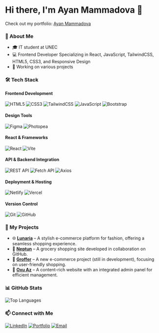 # Hi there, I'm **Ayan Mammadova** 👋  
Check out my portfolio: [Ayan Mammadova](https://mdyayan-portfolio.netlify.app/)


### 🚀 About Me
- 🎓 IT student at UNEC
- 💻 Frontend Developer Specializing in React, JavaScript, TailwindCSS, HTML5, CSS3, and Responsive Design
- 📜 Working on various projects

  
### 🛠️ Tech Stack

#### **Frontend Development**
![HTML5](https://img.shields.io/badge/HTML5-E34F26?style=flat&logo=html5&logoColor=white)
![CSS3](https://img.shields.io/badge/CSS3-1572B6?style=flat&logo=css3&logoColor=white)
![TailwindCSS](https://img.shields.io/badge/TailwindCSS-38B2AC?style=flat&logo=tailwind-css&logoColor=white)
![JavaScript](https://img.shields.io/badge/JavaScript-F7DF1E?style=flat&logo=javascript&logoColor=black)
![Bootstrap](https://img.shields.io/badge/Bootstrap-7952B3?style=flat&logo=bootstrap&logoColor=white)

#### **Design Tools**
![Figma](https://img.shields.io/badge/Figma-F24E1E?style=flat&logo=figma&logoColor=white)
![Photopea](https://img.shields.io/badge/Photopea-5A2A2A?style=flat&logo=photopea&logoColor=white)

#### **React & Frameworks**
![React](https://img.shields.io/badge/React-61DAFB?style=flat&logo=react&logoColor=white)
![Vite](https://img.shields.io/badge/Vite-646CFF?style=flat&logo=vite&logoColor=white)

#### **API & Backend Integration**
![REST API](https://img.shields.io/badge/REST%20API-005571?style=flat&logo=api&logoColor=white)
![Fetch API](https://img.shields.io/badge/Fetch%20API-282C34?style=flat&logo=javascript&logoColor=white)
![Axios](https://img.shields.io/badge/Axios-5A29E4?style=flat&logo=axios&logoColor=white)

#### **Deployment & Hosting**
![Netlify](https://img.shields.io/badge/Netlify-00C7B7?style=flat&logo=netlify&logoColor=white)
![Vercel](https://img.shields.io/badge/Vercel-000?style=flat&logo=vercel&logoColor=white)

#### **Version Control**
![Git](https://img.shields.io/badge/Git-F05032?style=flat&logo=git&logoColor=white)
![GitHub](https://img.shields.io/badge/GitHub-181717?style=flat&logo=github&logoColor=white)

### 📌 My Projects
- 🌐 **[Lunaria](https://mdvayanlunariaecommerce.netlify.app/)** – A stylish e-commerce platform for fashion, offering a seamless shopping experience.
- 🛒 **[Neptun](https://neptunsecondtrylastchance.vercel.app/)** – A grocery shopping site developed in collaboration on GitHub.
- 🏪 **[Groffer](https://grofferecommerce.netlify.app/)** – A new e-commerce project (still in development), focusing on user-friendly shopping.
- 📰 **[Oxu Az](https://oxu-az-succes.vercel.app/)** – A content-rich website with an integrated admin panel for efficient management.


### 📊 GitHub Stats


![Top Languages](https://github-readme-stats.vercel.app/api/top-langs/?username=AyanMammadova&layout=compact&theme=radical)


### 📫 Connect with Me
[![LinkedIn](https://img.shields.io/badge/LinkedIn-0077B5?style=flat&logo=linkedin&logoColor=white)](https://www.linkedin.com/in/ayan-m%C9%99mm%C9%99dova-90193527b/)
[![Portfolio](https://img.shields.io/badge/Portfolio-000?style=flat&logo=vercel&logoColor=white)](https://mdyayan-portfolio.netlify.app/)
[![Email](https://img.shields.io/badge/Email-ayan.md%40div.edu.az-0078D4?style=flat&logo=microsoft-outlook&logoColor=white)](mailto:ayan.md@div.edu.az)
